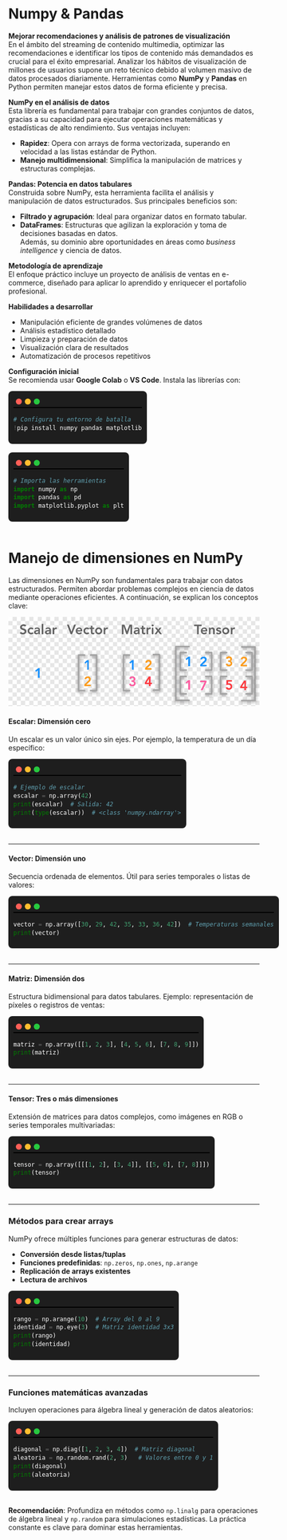 # Numpy & Pandas

**Mejorar recomendaciones y análisis de patrones de visualización**  
En el ámbito del streaming de contenido multimedia, optimizar las recomendaciones e identificar los tipos de contenido más demandados es crucial para el éxito empresarial. Analizar los hábitos de visualización de millones de usuarios supone un reto técnico debido al volumen masivo de datos procesados diariamente. Herramientas como **NumPy** y **Pandas** en Python permiten manejar estos datos de forma eficiente y precisa.

**NumPy en el análisis de datos**  
Esta librería es fundamental para trabajar con grandes conjuntos de datos, gracias a su capacidad para ejecutar operaciones matemáticas y estadísticas de alto rendimiento. Sus ventajas incluyen:  
- **Rapidez**: Opera con arrays de forma vectorizada, superando en velocidad a las listas estándar de Python.  
- **Manejo multidimensional**: Simplifica la manipulación de matrices y estructuras complejas.  

**Pandas: Potencia en datos tabulares**  
Construida sobre NumPy, esta herramienta facilita el análisis y manipulación de datos estructurados. Sus principales beneficios son:  
- **Filtrado y agrupación**: Ideal para organizar datos en formato tabular.  
- **DataFrames**: Estructuras que agilizan la exploración y toma de decisiones basadas en datos.  
Además, su dominio abre oportunidades en áreas como *business intelligence* y ciencia de datos.  

**Metodología de aprendizaje**  
El enfoque práctico incluye un proyecto de análisis de ventas en e-commerce, diseñado para aplicar lo aprendido y enriquecer el portafolio profesional.  

**Habilidades a desarrollar**  
- Manipulación eficiente de grandes volúmenes de datos  
- Análisis estadístico detallado  
- Limpieza y preparación de datos  
- Visualización clara de resultados  
- Automatización de procesos repetitivos  

**Configuración inicial**  
Se recomienda usar **Google Colab** o **VS Code**. Instala las librerías con:  

<div style="background: #1E1E1E; padding: 10px; border-radius: 8px; width: fit-content; font-family: monospace; color: white;">
  <div style="display: flex; gap: 6px; padding: 5px;">
    <span style="width: 12px; height: 12px; background: #FF5F57; border-radius: 50%; display: inline-block;"></span>
    <span style="width: 12px; height: 12px; background: #FFBD2E; border-radius: 50%; display: inline-block;"></span>
    <span style="width: 12px; height: 12px; background: #27C93F; border-radius: 50%; display: inline-block;"></span>
  </div>
  <hr style="border: 1px solid black; background: none; margin:0; padding:0;  height: 0px; ">

```python
# Configura tu entorno de batalla
!pip install numpy pandas matplotlib

```
</div>
<br>



<div style="background: #1E1E1E; padding: 10px; border-radius: 8px; width: fit-content; font-family: monospace; color: white;">
  <div style="display: flex; gap: 6px; padding: 5px;">
    <span style="width: 12px; height: 12px; background: #FF5F57; border-radius: 50%; display: inline-block;"></span>
    <span style="width: 12px; height: 12px; background: #FFBD2E; border-radius: 50%; display: inline-block;"></span>
    <span style="width: 12px; height: 12px; background: #27C93F; border-radius: 50%; display: inline-block;"></span>
  </div>
  <hr style="border: 1px solid black; background: none; margin:0; padding:0;  height: 0px; ">

```python
# Importa las herramientas
import numpy as np
import pandas as pd
import matplotlib.pyplot as plt
```
</div>
<br>



# **Manejo de dimensiones en NumPy**  
Las dimensiones en NumPy son fundamentales para trabajar con datos estructurados. Permiten abordar problemas complejos en ciencia de datos mediante operaciones eficientes. A continuación, se explican los conceptos clave:

![dimensiones](../../assets/img/png/scalar-matrix-matrix.png)
#### **Escalar: Dimensión cero**  
Un escalar es un valor único sin ejes. Por ejemplo, la temperatura de un día específico:  

<div style="background: #1E1E1E; padding: 10px; border-radius: 8px; width: fit-content; font-family: monospace; color: white;">
  <div style="display: flex; gap: 6px; padding: 5px;">
    <span style="width: 12px; height: 12px; background: #FF5F57; border-radius: 50%; display: inline-block;"></span>
    <span style="width: 12px; height: 12px; background: #FFBD2E; border-radius: 50%; display: inline-block;"></span>
    <span style="width: 12px; height: 12px; background: #27C93F; border-radius: 50%; display: inline-block;"></span>
  </div>
  <hr style="border: 1px solid black; background: none; margin:0; padding:0;  height: 0px; ">

```python
# Ejemplo de escalar
escalar = np.array(42)
print(escalar)  # Salida: 42
print(type(escalar))  # <class 'numpy.ndarray'>
```
</div>
<br>

---

#### **Vector: Dimensión uno**  
Secuencia ordenada de elementos. Útil para series temporales o listas de valores:  




<div style="background: #1E1E1E; padding: 10px; border-radius: 8px; width: fit-content; font-family: monospace; color: white;">
  <div style="display: flex; gap: 6px; padding: 5px;">
    <span style="width: 12px; height: 12px; background: #FF5F57; border-radius: 50%; display: inline-block;"></span>
    <span style="width: 12px; height: 12px; background: #FFBD2E; border-radius: 50%; display: inline-block;"></span>
    <span style="width: 12px; height: 12px; background: #27C93F; border-radius: 50%; display: inline-block;"></span>
  </div>
  <hr style="border: 1px solid black; background: none; margin:0; padding:0;  height: 0px; ">

```python
vector = np.array([30, 29, 42, 35, 33, 36, 42])  # Temperaturas semanales
print(vector)
```
</div>
<br>

---



#### **Matriz: Dimensión dos**  
Estructura bidimensional para datos tabulares. Ejemplo: representación de píxeles o registros de ventas:  
<div style="background: #1E1E1E; padding: 10px; border-radius: 8px; width: fit-content; font-family: monospace; color: white;">
  <div style="display: flex; gap: 6px; padding: 5px;">
    <span style="width: 12px; height: 12px; background: #FF5F57; border-radius: 50%; display: inline-block;"></span>
    <span style="width: 12px; height: 12px; background: #FFBD2E; border-radius: 50%; display: inline-block;"></span>
    <span style="width: 12px; height: 12px; background: #27C93F; border-radius: 50%; display: inline-block;"></span>
  </div>
  <hr style="border: 1px solid black; background: none; margin:0; padding:0;  height: 0px; ">

```python
matriz = np.array([[1, 2, 3], [4, 5, 6], [7, 8, 9]])
print(matriz)
```
</div>
<br>

---

#### **Tensor: Tres o más dimensiones**  
Extensión de matrices para datos complejos, como imágenes en RGB o series temporales multivariadas:  
<div style="background: #1E1E1E; padding: 10px; border-radius: 8px; width: fit-content; font-family: monospace; color: white;">
  <div style="display: flex; gap: 6px; padding: 5px;">
    <span style="width: 12px; height: 12px; background: #FF5F57; border-radius: 50%; display: inline-block;"></span>
    <span style="width: 12px; height: 12px; background: #FFBD2E; border-radius: 50%; display: inline-block;"></span>
    <span style="width: 12px; height: 12px; background: #27C93F; border-radius: 50%; display: inline-block;"></span>
  </div>
  <hr style="border: 1px solid black; background: none; margin:0; padding:0;  height: 0px; ">

```python
tensor = np.array([[[1, 2], [3, 4]], [[5, 6], [7, 8]]])
print(tensor)
```
</div>
<br>

---

### **Métodos para crear arrays**  
NumPy ofrece múltiples funciones para generar estructuras de datos:  

- **Conversión desde listas/tuplas**  
- **Funciones predefinidas**: `np.zeros`, `np.ones`, `np.arange`  
- **Replicación de arrays existentes**  
- **Lectura de archivos**  

<div style="background: #1E1E1E; padding: 10px; border-radius: 8px; width: fit-content; font-family: monospace; color: white;">
  <div style="display: flex; gap: 6px; padding: 5px;">
    <span style="width: 12px; height: 12px; background: #FF5F57; border-radius: 50%; display: inline-block;"></span>
    <span style="width: 12px; height: 12px; background: #FFBD2E; border-radius: 50%; display: inline-block;"></span>
    <span style="width: 12px; height: 12px; background: #27C93F; border-radius: 50%; display: inline-block;"></span>
  </div>
  <hr style="border: 1px solid black; background: none; margin:0; padding:0;  height: 0px; ">

```python
rango = np.arange(10)  # Array del 0 al 9
identidad = np.eye(3)  # Matriz identidad 3x3
print(rango)
print(identidad)
```
</div>
<br>

---

### **Funciones matemáticas avanzadas**  
Incluyen operaciones para álgebra lineal y generación de datos aleatorios:  
<div style="background: #1E1E1E; padding: 10px; border-radius: 8px; width: fit-content; font-family: monospace; color: white;">
  <div style="display: flex; gap: 6px; padding: 5px;">
    <span style="width: 12px; height: 12px; background: #FF5F57; border-radius: 50%; display: inline-block;"></span>
    <span style="width: 12px; height: 12px; background: #FFBD2E; border-radius: 50%; display: inline-block;"></span>
    <span style="width: 12px; height: 12px; background: #27C93F; border-radius: 50%; display: inline-block;"></span>
  </div>
  <hr style="border: 1px solid black; background: none; margin:0; padding:0;  height: 0px; ">

```python
diagonal = np.diag([1, 2, 3, 4])  # Matriz diagonal
aleatoria = np.random.rand(2, 3)   # Valores entre 0 y 1
print(diagonal)
print(aleatoria)
```
</div>
<br>

**Recomendación**: Profundiza en métodos como `np.linalg` para operaciones de álgebra lineal y `np.random` para simulaciones estadísticas. La práctica constante es clave para dominar estas herramientas.